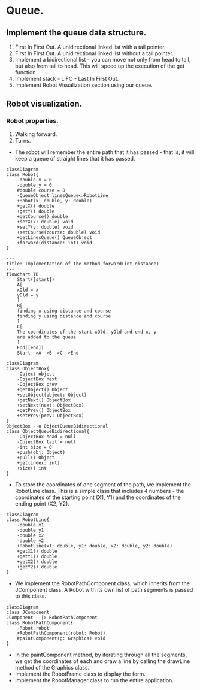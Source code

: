 # Queue.
## Implement the queue data structure.
1. First In First Out. A unidirectional linked list with 
a tail pointer.
2. First In First Out. 
A unidirectional linked list without a tail pointer.
3. Implement a bidirectional list - you can move not only 
from head to tail, but also from tail to head. 
This will speed up the execution of the get function.
4. Implement stack - LIFO - Last In First Out.
5. Implement Robot Visualization section using our queue.

## Robot visualization.

### Robot properties.
1. Walking forward.
2. Turns.
* The robot will remember the entire path that it has 
passed - that is, it will keep a queue of straight lines 
that it has passed.
```mermaid
classDiagram
class Robot{
    -double x = 0
    -double y = 0
    #double course = 0
    -QueueObject linesQueue<>RobotLine
    +Robot(x: double, y: double)
    +getX() double
    +getY() double
    +getCourse() double
    +setX(x: double) void
    +setY(y: double) void
    +setCourse(course: double) void
    +getLinesQueue() QueueObject
    +forward(distance: int) void
}
```
```mermaid
---
title: Implementation of the method forward(int distance)
---
flowchart TB
    Start([start])
    A[
    xOld = x
    yOld = y
    ]
    B[
    finding x using distance and course
    finding y using distance and course
    ]
    C[
    The coordinates of the start xOld, yOld and end x, y 
    are added to the queue
    ]
    End([end])
    Start-->A-->B-->C-->End
```
```mermaid
classDiagram
class ObjectBox{
    -Object object
    -ObjectBox next
    -ObjectBox prev
    +getObject() Object
    +setObject(object: Object)
    +getNext() ObjectBox
    +setNext(next: ObjectBox)
    +getPrev() ObjectBox
    +setPrev(prev: ObjectBox)
}
ObjectBox --o ObjectQueueBidirectional
class ObjectQueueBidirectional{
    -ObjectBox head = null
    -ObjectBox tail = null
    -int size = 0
    +push(obj: Object)
    +pull() Object
    +get(index: int)
    +size() int
}
```
* To store the coordinates of one segment of the path, 
we implement the RobotLine class. This is a simple class 
that includes 4 numbers - the coordinates of the starting point (X1, Y1) 
and the coordinates of the ending point (X2, Y2).
```mermaid
classDiagram
class RobotLine{
    -double x1
    -double y1
    -double x2
    -double y2
    +RobotLine(x1: double, y1: double, x2: double, y2: double)
    +getX1() double
    +getY1() double
    +getX2() double
    +getY2() double
}
```
* We implement the RobotPathComponent class, 
which inherits from the JComponent class. A Robot with its own list of path 
segments is passed to this class.
```mermaid
classDiagram
class JComponent
JComponent --|> RobotPathComponent
class RobotPathComponent{
    -Robot robot
    +RobotPathComponent(robot: Robot)
    #paintComponent(g: Graphics) void
}
```
* In the paintComponent method, by iterating through all the segments, 
we get the coordinates of each and draw a line by calling the drawLine 
method of the Graphics class.
* Implement the RobotFrame class to display the form.
* Implement the RobotManager class to run the entire application.
